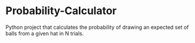# Probability-Calculator
Python project that calculates the probability of drawing an expected set of balls from a given hat in N trials.
